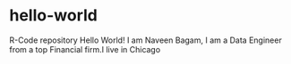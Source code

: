 # hello-world
R-Code repository
Hello World! I am Naveen Bagam, I am a Data Engineer from a top Financial firm.I live in Chicago
